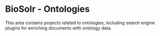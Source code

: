 # BioSolr - Ontologies

This area contains projects related to ontologies, including search
engine plugins for enriching documents with ontology data.


